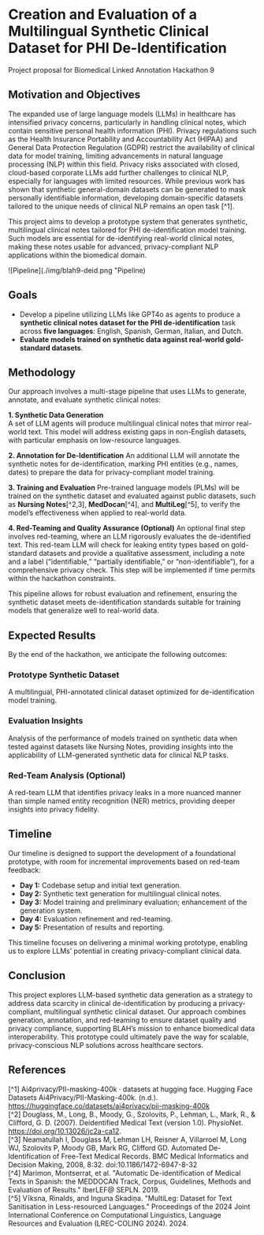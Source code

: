 # Creation and Evaluation of a Multilingual Synthetic Clinical Dataset for PHI De-Identification

Project proposal for Biomedical Linked Annotation Hackathon 9

## Motivation and Objectives 
The expanded use of large language models (LLMs) in healthcare has intensified privacy concerns, particularly in handling clinical notes, which contain sensitive personal health information (PHI). Privacy regulations such as the Health Insurance Portability and Accountability Act (HIPAA) and General Data Protection Regulation (GDPR) restrict the availability of clinical data for model training, limiting advancements in natural language processing (NLP) within this field. Privacy risks associated with closed, cloud-based corporate LLMs add further challenges to clinical NLP, especially for languages with limited resources. While previous work has shown that synthetic general-domain datasets can be generated to mask personally identifiable information, developing domain-specific datasets tailored to the unique needs of clinical NLP remains an open task [^1].

This project aims to develop a prototype system that generates synthetic, multilingual clinical notes tailored for PHI de-identification model training. Such models are essential for de-identifying real-world clinical notes, making these notes usable for advanced, privacy-compliant NLP applications within the biomedical domain.


![Pipeline](./img/blah9-deid.png "Pipeline)

##  Goals
- Develop a pipeline utilizing LLMs like GPT4o as agents to produce a **synthetic clinical notes dataset for the PHI de-identification** task across **five languages**: English, Spanish, German, Italian, and Dutch.
- **Evaluate models trained on synthetic data against real-world gold-standard datasets**.

## Methodology
Our approach involves a multi-stage pipeline that uses LLMs to generate, annotate, and evaluate synthetic clinical notes:

**1. Synthetic Data Generation**  
   A set of LLM agents will produce multilingual clinical notes that mirror real-world text. This model will address existing gaps in non-English datasets, with particular emphasis on low-resource languages.

**2. Annotation for De-Identification**
   An additional LLM will annotate the synthetic notes for de-identification, marking PHI entities (e.g., names, dates) to prepare the data for privacy-compliant model training.


**3. Training and Evaluation**
   Pre-trained language models (PLMs) will be trained on the synthetic dataset and evaluated against public datasets, such as **Nursing Notes**[^2,3], **MedDocan**[^4], and **MultiLeg**[^5], to verify the model’s effectiveness when applied to real-world data.

**4. Red-Teaming and Quality Assurance (Optional)**
  An optional final step involves red-teaming, where an LLM rigorously evaluates the de-identified text. This red-team LLM will check for leaking entity types based on gold-standard datasets and provide a qualitative assessment, including a note and a label (“identifiable,” “partially identifiable,” or “non-identifiable”), for a comprehensive privacy check. This step will be implemented if time permits within the hackathon constraints.

This pipeline allows for robust evaluation and refinement, ensuring the synthetic dataset meets de-identification standards suitable for training models that generalize well to real-world data.

## Expected Results
By the end of the hackathon, we anticipate the following outcomes:

### Prototype Synthetic Dataset 
   A multilingual, PHI-annotated clinical dataset optimized for de-identification model training.

### Evaluation Insights
   Analysis of the performance of models trained on synthetic data when tested against datasets like Nursing Notes, providing insights into the applicability of LLM-generated synthetic data for clinical NLP tasks.

### Red-Team Analysis (Optional) 
   A red-team LLM that identifies privacy leaks in a more nuanced manner than simple named entity recognition (NER) metrics, providing deeper insights into privacy fidelity.

##  Timeline 
Our timeline is designed to support the development of a foundational prototype, with room for incremental improvements based on red-team feedback:

- **Day 1:** Codebase setup and initial text generation.
- **Day 2:** Synthetic text generation for multilingual clinical notes.
- **Day 3:** Model training and preliminary evaluation; enhancement of the generation system.
- **Day 4:** Evaluation refinement and red-teaming.
- **Day 5:** Presentation of results and reporting.

This timeline focuses on delivering a minimal working prototype, enabling us to explore LLMs’ potential in creating privacy-compliant clinical data.

## Conclusion
This project explores LLM-based synthetic data generation as a strategy to address data scarcity in clinical de-identification by producing a privacy-compliant, multilingual synthetic clinical dataset. Our approach combines generation, annotation, and red-teaming to ensure dataset quality and privacy compliance, supporting BLAH’s mission to enhance biomedical data interoperability. This prototype could ultimately pave the way for scalable, privacy-conscious NLP solutions across healthcare sectors.

## References
[^1] Ai4privacy/PII-masking-400k · datasets at hugging face. Hugging Face Datasets Ai4Privacy/PII-Masking-400k. (n.d.). https://huggingface.co/datasets/ai4privacy/pii-masking-400k  
[^2] Douglass, M., Long, B., Moody, G., Szolovits, P., Lehman, L., Mark, R., & Clifford, G. D. (2007). Deidentified Medical Text (version 1.0). PhysioNet. https://doi.org/10.13026/jc2a-ca12.   
[^3] Neamatullah I, Douglass M, Lehman LH, Reisner A, Villarroel M, Long WJ, Szolovits P, Moody GB, Mark RG, Clifford GD. Automated De-Identification of Free-Text Medical Records. BMC Medical Informatics and Decision Making, 2008, 8:32. doi:10.1186/1472-6947-8-32  
[^4] Marimon, Montserrat, et al. "Automatic De-identification of Medical Texts in Spanish: the MEDDOCAN Track, Corpus, Guidelines, Methods and Evaluation of Results." IberLEF@ SEPLN. 2019.  
[^5] Vīksna, Rinalds, and Inguna Skadiņa. "MultiLeg: Dataset for Text Sanitisation in Less-resourced Languages." Proceedings of the 2024 Joint International Conference on Computational Linguistics, Language Resources and Evaluation (LREC-COLING 2024). 2024.  

